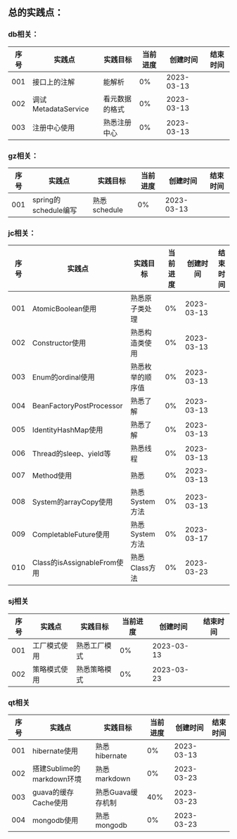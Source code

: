 ## 总的实践点：

### db相关：
| 序号  | 实践点               | 实践目标    | 当前进度 | 创建时间       | 结束时间 |
|-----|-------------------|---------|------|------------|------|
| 001 | 接口上的注解            | 能解析     | 0%   | 2023-03-13 |      |
| 002 | 调试MetadataService | 看元数据的格式 | 0%   | 2023-03-13 |      |
| 003 | 注册中心使用            | 熟悉注册中心  | 0%   | 2023-03-13 |      |


### gz相关：
| 序号  | 实践点               | 实践目标       | 当前进度 | 创建时间       | 结束时间 |
|-----|-------------------|------------|------|------------|------|
| 001 | spring的schedule编写 | 熟悉schedule | 0%   | 2023-03-13 |      |


### jc相关：
| 序号  | 实践点                      | 实践目标       | 当前进度 | 创建时间       | 结束时间 |
|-----|--------------------------|------------|------|------------|------|
| 001 | AtomicBoolean使用          | 熟悉原子类处理    | 0%   | 2023-03-13 |      |
| 002 | Constructor使用            | 熟悉构造类使用    | 0%   | 2023-03-13 |      |
| 003 | Enum的ordinal使用           | 熟悉枚举的顺序值   | 0%   | 2023-03-13 |      |
| 004 | BeanFactoryPostProcessor | 熟悉了解       | 0%   | 2023-03-13 |      |
| 005 | IdentityHashMap使用        | 熟悉了解       | 0%   | 2023-03-13 |      |
| 006 | Thread的sleep、yield等      | 熟悉线程       | 0%   | 2023-03-13 |      |
| 007 | Method使用                 | 熟悉         | 0%   | 2023-03-13 |      |
| 008 | System的arrayCopy使用       | 熟悉System方法 | 0%   | 2023-03-13 |      |
| 009 | CompletableFuture使用      | 熟悉System方法 | 0%   | 2023-03-17 |      |
| 010 | Class的isAssignableFrom使用 | 熟悉Class方法  | 0%   | 2023-03-23 |      |


### sj相关
| 序号  | 实践点    | 实践目标   | 当前进度 | 创建时间       | 结束时间 |
|-----|--------|--------|------|------------|------|
| 001 | 工厂模式使用 | 熟悉工厂模式 | 0%   | 2023-03-13 |      |
| 002 | 策略模式使用 | 熟悉策略模式 | 0%   | 2023-03-23 |      |

### qt相关
| 序号  | 实践点                  | 实践目标        | 当前进度 | 创建时间       | 结束时间 |
|-----|----------------------|-------------|------|------------|------|
| 001 | hibernate使用          | 熟悉hibernate | 0%   | 2023-03-13 |      |
| 002 | 搭建Sublime的markdown环境 | 熟悉markdown  | 0%   | 2023-03-23 |      |
| 003 | guava的缓存Cache使用      | 熟悉Guava缓存机制 | 40%  | 2023-03-23 |      |
| 004 | mongodb使用            | 熟悉mongodb   | 0%   | 2023-03-23 |      |